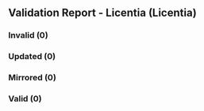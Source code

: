 ## Validation Report - Licentia (Licentia)


### Invalid (0)
### Updated (0)
### Mirrored (0)
### Valid (0)
